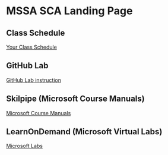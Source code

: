 # MSSA SCA Landing Page

## Class Schedule

[Your Class Schedule](https://github.com/BrentAIICT/MSSA-SCA/blob/main/ClassSchedule.md#mssa-sca-course-schdule)

## GitHub Lab

[GitHub Lab instruction](https://github.com/BrentAIICT/MSSA-SCA/blob/main/GettingStartedGitHub.md#setup-your-own-github-site)

## Skilpipe (Microsoft Course Manuals)

[Microsoft Course Manuals](https://skillpipe.com)

## LearnOnDemand (Microsoft Virtual Labs)

[Microsoft Labs](https://ddls.learnondemand.net)
